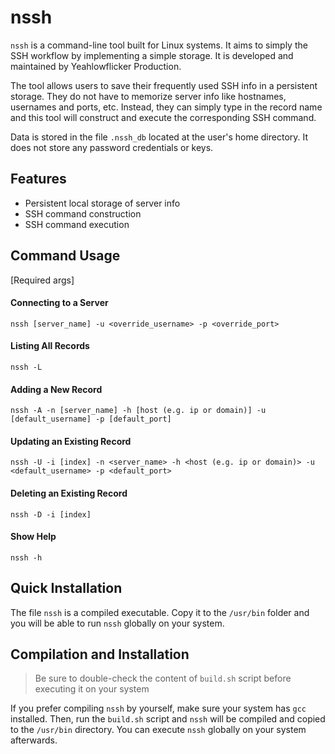 # nssh

`nssh` is a command-line tool built for Linux systems. It aims to simply the SSH workflow by implementing a simple storage. It is developed and maintained by Yeahlowflicker Production.

The tool allows users to save their frequently used SSH info in a persistent storage. They do not have to memorize server info like hostnames, usernames and ports, etc. Instead, they can simply type in the record name and this tool will construct and execute the corresponding SSH command.

Data is stored in the file `.nssh_db` located at the user's home directory. It does not store any password credentials or keys.


## Features
- Persistent local storage of server info
- SSH command construction
- SSH command execution

## Command Usage

[Required args] <Optional args>

#### Connecting to a Server
`nssh [server_name] -u <override_username> -p <override_port>`

#### Listing All Records
`nssh -L`

#### Adding a New Record
`nssh -A -n [server_name] -h [host (e.g. ip or domain)] -u [default_username] -p [default_port]`

#### Updating an Existing Record
`nssh -U -i [index] -n <server_name> -h <host (e.g. ip or domain)> -u <default_username> -p <default_port>`

#### Deleting an Existing Record
`nssh -D -i [index]`

#### Show Help
`nssh -h`


## Quick Installation
The file `nssh` is a compiled executable. Copy it to the `/usr/bin` folder and you will be able to run `nssh` globally on your system.

## Compilation and Installation
> Be sure to double-check the content of `build.sh` script before executing it on your system

If you prefer compiling `nssh` by yourself, make sure your system has `gcc` installed. Then, run the `build.sh` script and `nssh` will be compiled and copied to the `/usr/bin` directory. You can execute `nssh` globally on your system afterwards.

